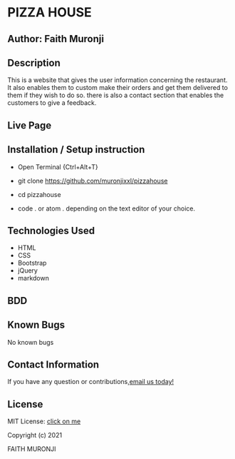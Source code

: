 # PIZZA HOUSE
## Author: Faith Muronji
## Description
This is a website that gives the user information concerning the restaurant. It also enables them to custom make their orders and get them delivered to them if they wish to do so. there is also a contact section that enables the customers to give a feedback.

## Live Page

## Installation / Setup instruction
* Open Terminal {Ctrl+Alt+T}

* git clone https://github.com/muronjixxl/pizzahouse

* cd pizzahouse

* code . or atom . depending on the text editor of your choice.

## Technologies Used
* HTML
* CSS
* Bootstrap
* jQuery
* markdown

## BDD

## Known Bugs
No known bugs

## Contact Information
If you have any question or contributions,<a href="mailto: faith.muronji@student.moringaschool.com">email us today!</a>

## License
MIT License: [click on me](https://github.com/muronjixxl/week-3-IP/blob/master/licence)

Copyright (c) 2021

FAITH MURONJI